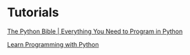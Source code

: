 # Tutorials

[The Python Bible | Everything You Need to Program in Python](https://hackr.io/tutorials/learn-python)

[Learn Programming with Python](https://www.udemy.com/draft/94632/learn/v4/t/lecture/2301742)
